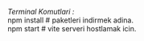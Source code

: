 *Terminal Komutlari :* <br>
npm install # paketleri indirmek adina. <br>
npm start # vite serveri hostlamak icin. <br>
